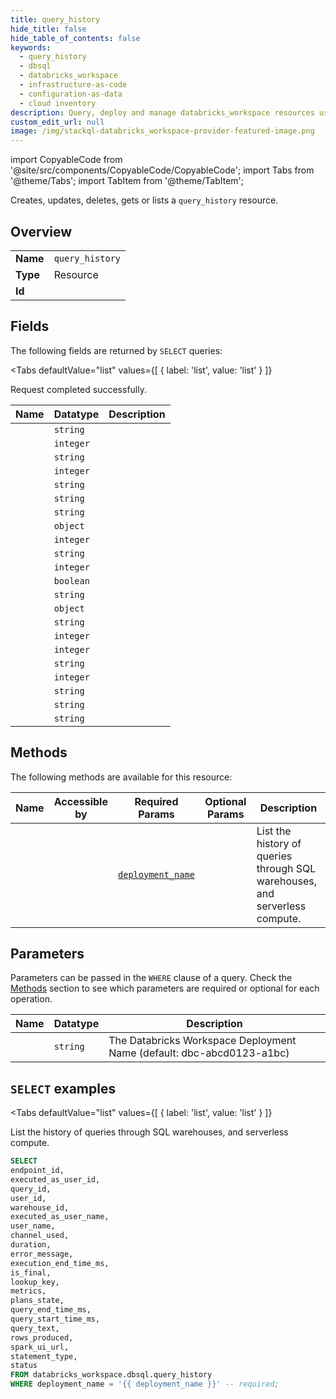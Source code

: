 ```yaml
--- 
title: query_history
hide_title: false
hide_table_of_contents: false
keywords:
  - query_history
  - dbsql
  - databricks_workspace
  - infrastructure-as-code
  - configuration-as-data
  - cloud inventory
description: Query, deploy and manage databricks_workspace resources using SQL
custom_edit_url: null
image: /img/stackql-databricks_workspace-provider-featured-image.png
---
```


import CopyableCode from '@site/src/components/CopyableCode/CopyableCode';
import Tabs from '@theme/Tabs';
import TabItem from '@theme/TabItem';

Creates, updates, deletes, gets or lists a <code>query_history</code> resource.

## Overview
<table><tbody>
<tr><td><b>Name</b></td><td><code>query_history</code></td></tr>
<tr><td><b>Type</b></td><td>Resource</td></tr>
<tr><td><b>Id</b></td><td><CopyableCode code="databricks_workspace.dbsql.query_history" /></td></tr>
</tbody></table>

## Fields

The following fields are returned by `SELECT` queries:

<Tabs
    defaultValue="list"
    values={[
        { label: 'list', value: 'list' }
    ]}
>
<TabItem value="list">

Request completed successfully.

<table>
<thead>
    <tr>
    <th>Name</th>
    <th>Datatype</th>
    <th>Description</th>
    </tr>
</thead>
<tbody>
<tr>
    <td><CopyableCode code="endpoint_id" /></td>
    <td><code>string</code></td>
    <td></td>
</tr>
<tr>
    <td><CopyableCode code="executed_as_user_id" /></td>
    <td><code>integer</code></td>
    <td></td>
</tr>
<tr>
    <td><CopyableCode code="query_id" /></td>
    <td><code>string</code></td>
    <td></td>
</tr>
<tr>
    <td><CopyableCode code="user_id" /></td>
    <td><code>integer</code></td>
    <td></td>
</tr>
<tr>
    <td><CopyableCode code="warehouse_id" /></td>
    <td><code>string</code></td>
    <td></td>
</tr>
<tr>
    <td><CopyableCode code="executed_as_user_name" /></td>
    <td><code>string</code></td>
    <td></td>
</tr>
<tr>
    <td><CopyableCode code="user_name" /></td>
    <td><code>string</code></td>
    <td></td>
</tr>
<tr>
    <td><CopyableCode code="channel_used" /></td>
    <td><code>object</code></td>
    <td></td>
</tr>
<tr>
    <td><CopyableCode code="duration" /></td>
    <td><code>integer</code></td>
    <td></td>
</tr>
<tr>
    <td><CopyableCode code="error_message" /></td>
    <td><code>string</code></td>
    <td></td>
</tr>
<tr>
    <td><CopyableCode code="execution_end_time_ms" /></td>
    <td><code>integer</code></td>
    <td></td>
</tr>
<tr>
    <td><CopyableCode code="is_final" /></td>
    <td><code>boolean</code></td>
    <td></td>
</tr>
<tr>
    <td><CopyableCode code="lookup_key" /></td>
    <td><code>string</code></td>
    <td></td>
</tr>
<tr>
    <td><CopyableCode code="metrics" /></td>
    <td><code>object</code></td>
    <td></td>
</tr>
<tr>
    <td><CopyableCode code="plans_state" /></td>
    <td><code>string</code></td>
    <td></td>
</tr>
<tr>
    <td><CopyableCode code="query_end_time_ms" /></td>
    <td><code>integer</code></td>
    <td></td>
</tr>
<tr>
    <td><CopyableCode code="query_start_time_ms" /></td>
    <td><code>integer</code></td>
    <td></td>
</tr>
<tr>
    <td><CopyableCode code="query_text" /></td>
    <td><code>string</code></td>
    <td></td>
</tr>
<tr>
    <td><CopyableCode code="rows_produced" /></td>
    <td><code>integer</code></td>
    <td></td>
</tr>
<tr>
    <td><CopyableCode code="spark_ui_url" /></td>
    <td><code>string</code></td>
    <td></td>
</tr>
<tr>
    <td><CopyableCode code="statement_type" /></td>
    <td><code>string</code></td>
    <td></td>
</tr>
<tr>
    <td><CopyableCode code="status" /></td>
    <td><code>string</code></td>
    <td></td>
</tr>
</tbody>
</table>
</TabItem>
</Tabs>

## Methods

The following methods are available for this resource:

<table>
<thead>
    <tr>
    <th>Name</th>
    <th>Accessible by</th>
    <th>Required Params</th>
    <th>Optional Params</th>
    <th>Description</th>
    </tr>
</thead>
<tbody>
<tr>
    <td><a href="#list"><CopyableCode code="list" /></a></td>
    <td><CopyableCode code="select" /></td>
    <td><a href="#parameter-deployment_name"><code>deployment_name</code></a></td>
    <td></td>
    <td>List the history of queries through SQL warehouses, and serverless compute.</td>
</tr>
</tbody>
</table>

## Parameters

Parameters can be passed in the `WHERE` clause of a query. Check the [Methods](#methods) section to see which parameters are required or optional for each operation.

<table>
<thead>
    <tr>
    <th>Name</th>
    <th>Datatype</th>
    <th>Description</th>
    </tr>
</thead>
<tbody>
<tr id="parameter-deployment_name">
    <td><CopyableCode code="deployment_name" /></td>
    <td><code>string</code></td>
    <td>The Databricks Workspace Deployment Name (default: dbc-abcd0123-a1bc)</td>
</tr>
</tbody>
</table>

## `SELECT` examples

<Tabs
    defaultValue="list"
    values={[
        { label: 'list', value: 'list' }
    ]}
>
<TabItem value="list">

List the history of queries through SQL warehouses, and serverless compute.

```sql
SELECT
endpoint_id,
executed_as_user_id,
query_id,
user_id,
warehouse_id,
executed_as_user_name,
user_name,
channel_used,
duration,
error_message,
execution_end_time_ms,
is_final,
lookup_key,
metrics,
plans_state,
query_end_time_ms,
query_start_time_ms,
query_text,
rows_produced,
spark_ui_url,
statement_type,
status
FROM databricks_workspace.dbsql.query_history
WHERE deployment_name = '{{ deployment_name }}' -- required;
```
</TabItem>
</Tabs>
